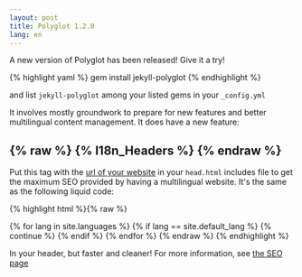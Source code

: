 ```yaml
---
layout: post
title: Polyglot 1.2.0
lang: en
---
```


A new version of Polyglot has been released! Give it a try!

{% highlight yaml %}
gem install jekyll-polyglot
{% endhighlight %}

and list `jekyll-polyglot` among your listed gems in your `_config.yml`

It involves mostly groundwork to prepare for new features and better multilingual content management. It does have a new feature:

## {% raw %} {% I18n_Headers %} {% endraw %}

Put this tag with the [url of your website](https://github.com/untra/polyglot/blob/site/_includes/head.html#L6) in your `head.html` includes file to get the maximum SEO provided by having a multilingual website. It's the same as the following liquid code:

{% highlight html %}{% raw %}
<meta http-equiv="Content-Language" content="{{site.active_lang}}">
<link rel="alternate"
      hreflang="{{site.default_lang}}"
      href="http://yoursite.com{{page.permalink}}" />
{% for lang in site.languages %}
{% if lang == site.default_lang %}
  {% continue %}
{% endif %}
<link rel="alternate"
    hreflang="{{lang}}"
    href="http://yoursite.com/{{lang}}{{page.permalink}}" />
{% endfor %}
{% endraw %}
{% endhighlight %}

In your header, but faster and cleaner! For more information, see [the SEO page](/polyglot/seo)
